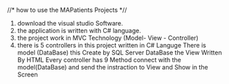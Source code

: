 
//* how to use the MAPatients Projects *// 

1. download the visual studio Software.
2. the application is written with C# language.
3. the project work in MVC Technology (Model- View - Controller)
4. there is 5 controllers in this project written in C# Languge 
There is model (DataBase) this Create by SQL Server DataBase
the View Written By HTML 
Every controller has 9 Method connect with the model(DataBase) and send the instraction to View and Show in the Screen 


